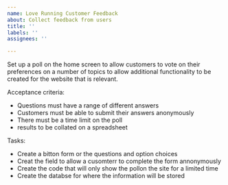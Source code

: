 ```yaml
---
name: Love Running Customer Feedback
about: Collect feedback from users
title: ''
labels: ''
assignees: ''

---
```


Set up a poll on the home screen to allow customers to vote on their preferences on a number of topics to allow additional functionality to be created for the website that is relevant.

Acceptance criteria:
* Questions must have a range of different answers
* Customers must be able to submit their answers anonymously
* There must be a time limit on the poll
* results to be collated on a spreadsheet

Tasks:
* Create a bitton form or the questions and option choices
* Creat the field to allow a cusomterr to complete the form annonymously
* Create the code that will only show the pollon the site for a limited time
* Create the databse for where the information will be stored
